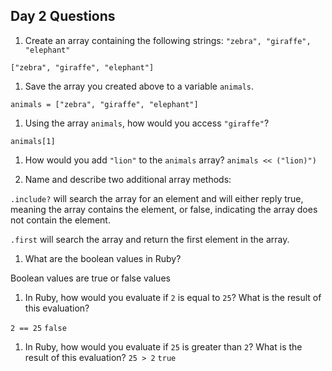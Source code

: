 ## Day 2 Questions

1. Create an array containing the following strings: `"zebra", "giraffe", "elephant"`

`["zebra", "giraffe", "elephant"]`

1. Save the array you created above to a variable `animals`.

`animals = ["zebra", "giraffe", "elephant"]`

1. Using the array `animals`, how would you access `"giraffe"`?

`animals[1]`

1. How would you add `"lion"` to the `animals` array?
`animals << ("lion)")`

1. Name and describe two additional array methods:

`.include?` will search the array for an element and will either reply true, meaning the array contains the element, or false, indicating the array does not contain the element.

`.first` will search the array and return the first element in the array.  

1. What are the boolean values in Ruby?

Boolean values are true or false values

1. In Ruby, how would you evaluate if `2` is equal to `25`? What is the result of this evaluation?

`2 == 25`
`false`

1. In Ruby, how would you evaluate if `25` is greater than `2`? What is the result of this evaluation?
`25 > 2`
`true`
